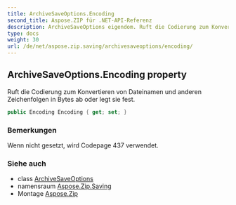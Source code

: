 ```yaml
---
title: ArchiveSaveOptions.Encoding
second_title: Aspose.ZIP für .NET-API-Referenz
description: ArchiveSaveOptions eigendom. Ruft die Codierung zum Konvertieren von Dateinamen und anderen Zeichenfolgen in Bytes ab oder legt sie fest.
type: docs
weight: 30
url: /de/net/aspose.zip.saving/archivesaveoptions/encoding/
---
```

## ArchiveSaveOptions.Encoding property

Ruft die Codierung zum Konvertieren von Dateinamen und anderen Zeichenfolgen in Bytes ab oder legt sie fest.

```csharp
public Encoding Encoding { get; set; }
```

### Bemerkungen

Wenn nicht gesetzt, wird Codepage 437 verwendet.

### Siehe auch

* class [ArchiveSaveOptions](../)
* namensraum [Aspose.Zip.Saving](../../archivesaveoptions/)
* Montage [Aspose.Zip](../../../)


